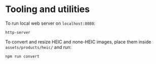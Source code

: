 # Tooling and utilities

To run local web server on `localhost:8080`:
```
http-server
```

To convert and resize HEIC and none-HEIC images, place them inside `assets/products/heic/` and run:
```
npm run convert
```
